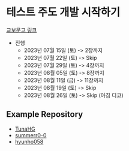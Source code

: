 # 테스트 주도 개발 시작하기

[교보문고 링크](https://product.kyobobook.co.kr/detail/S000001248962)

* 진행
  * 2023년 07월 15일 (토) -> 2장까지
  * 2023년 07월 22일 (토) -> Skip
  * 2023년 07월 29일 (토) -> 4장까지
  * 2023년 08월 05일 (토) -> 8장까지
  * 2023년 08월 11일 (금) -> 11장까지
  * 2023년 08월 19일 (토) -> Skip
  * 2023년 08월 26일 (토) -> Skip (아침 디코)

## Example Repository

* [TunaHG](https://github.com/TunaHG/tdd)
* [summerr0-0](https://github.com/summerr0-0/tddstart)
* [hyunho058](https://github.com/hyunho058/tdd-example)